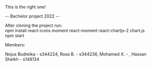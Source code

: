 This is the right one!

-- Bachelor project 2022 --

After cloning the project run:<br/>
npm install react-icons moment react-moment react-chartjs-2 chart.js</br>
npm start

Members:

Nojus Budreika - s344224,
Rosa B. - s344236,
Mohamed X. - ,
Hassan Sheikh - s148134
